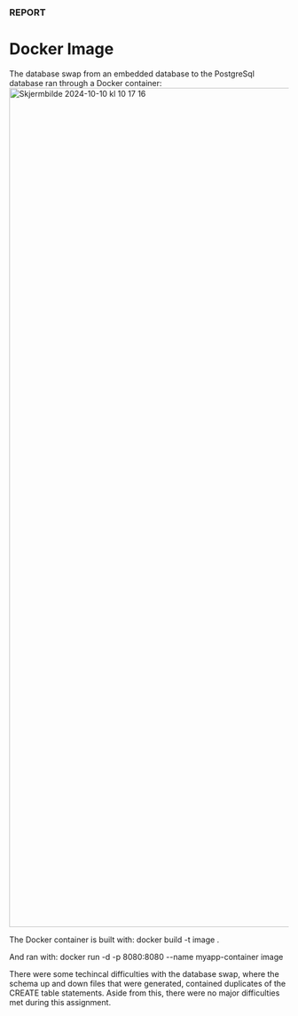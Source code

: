 ### REPORT ###
# Docker Image #

The database swap from an embedded database to the PostgreSql database ran through a Docker container:
<img width="1512" alt="Skjermbilde 2024-10-10 kl  10 17 16" src="https://github.com/user-attachments/assets/74b143ae-8fae-4f20-a933-212892459b7b">


The Docker container is built with:
docker build -t image .

And ran with:
docker run -d -p 8080:8080 --name myapp-container image

There were some techincal difficulties with the database swap, where the schema up and down files that were generated, contained duplicates of the CREATE table statements. 
Aside from this, there were no major difficulties met during this assignment. 
